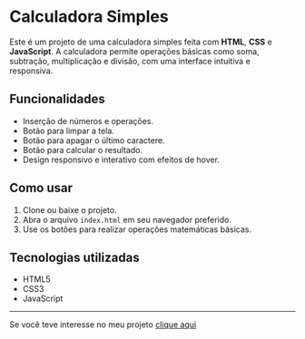 # Calculadora Simples

Este é um projeto de uma calculadora simples feita com **HTML**, **CSS** e **JavaScript**. A calculadora permite operações básicas como soma, subtração, multiplicação e divisão, com uma interface intuitiva e responsiva.

## Funcionalidades

- Inserção de números e operações.
- Botão para limpar a tela.
- Botão para apagar o último caractere.
- Botão para calcular o resultado.
- Design responsivo e interativo com efeitos de hover.

## Como usar

1. Clone ou baixe o projeto.
2. Abra o arquivo `index.html` em seu navegador preferido.
3. Use os botões para realizar operações matemáticas básicas.

## Tecnologias utilizadas

- HTML5
- CSS3
- JavaScript

---

Se você teve interesse no meu projeto [clique aqui](https://eduardolevy.github.io/Calculadora/)
